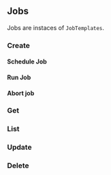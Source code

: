 ## Jobs

Jobs are instaces of `JobTemplates`.

### Create

#### Schedule Job
#### Run Job
#### Abort job

### Get

### List

### Update

### Delete